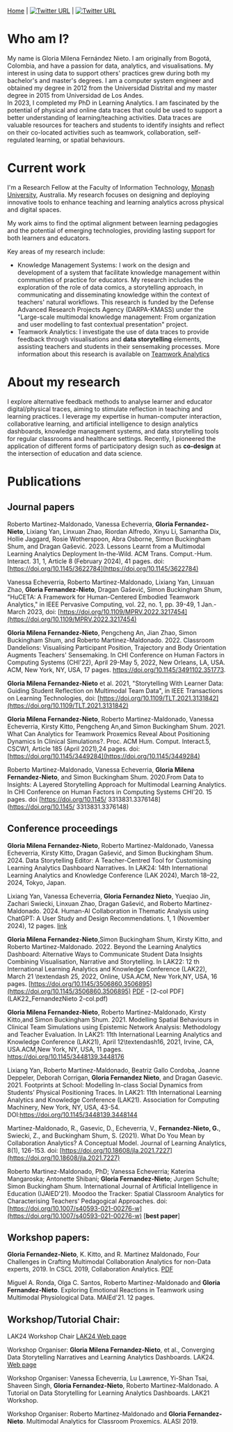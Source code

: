 <!---![Me in Sydney](/Gloria.jpg)-->

[Home]({{site.baseurl}}/index) | [![Twitter URL](https://img.shields.io/badge/Twitter-f1f1f1?style=for-the-badge&logo=x&logoColor=black)](https://twitter.com/@gmfernandezn) | [![Twitter URL](https://img.shields.io/badge/LinkedIn-f1f1f1?style=for-the-badge&logo=linkedin&logoColor=black)](https://www.linkedin.com/in/gloria-fernandez-4baa7a4a/)

# Who am I?

My name is Gloria Milena Fernández Nieto. I am originally from Bogotá, Colombia, and have a passion for data, analytics, and visualisations. My interest in using data to support others' practices grew 
during both my bachelor's and master's degrees. I am a computer system engineer and obtained my degree in 2012 from the Universidad Distrital and my master degree in 2015 from Universidad de Los 
Andes.  
In 2023, I completed my PhD in Learning Analytics. I am fascinated by the potential of physical and online data traces that could be used to support a better understanding of learning/teaching activities. Data traces are valuable resources 
for teachers and students to identify insights and reflect on their co-located activities such as teamwork, collaboration, self-regulated learning, or spatial behaviours.

# Current work

I'm a Research Fellow at the Faculty of Information Technology, [Monash University](https://research.monash.edu/en/persons/gloria-fernandez-nieto), Australia. My research focuses on designing and 
deploying innovative tools to enhance teaching and learning analytics across physical and digital spaces.

My work aims to find the optimal alignment between learning pedagogies and the potential of emerging technologies, providing lasting support for both learners and educators.

Key areas of my research include:
* Knowledge Management Systems: I work on the design and development of a system that facilitate knowledge management within communities of practice for educators. My research includes the exploration 
of the role of data comics, a storytelling approach, in communicating and disseminating knowledge within the context of teachers' natural  workflows.
This research is funded by the Defense Advanced Research Projects Agency (DARPA-KMASS) under the "Large-scale multimodal knowledge management: From organization and user modelling to fast contextual presentation" project.
* Teamwork Analytics: I investigate the use of data traces to provide feedback through visualisations and **data storytelling** elements, assisting teachers and students in their sensemaking 
processes. 
More information about this research is available on [Teamwork Analytics](https://github.com/Teamwork-Analytics)


# About my research

I explore alternative feedback methods to analyse learner and educator digital/physical traces, aiming to stimulate reflection in teaching and learning practices. I leverage my expertise in human-computer interaction, collaborative learning, and 
artificial intelligence to design analytics dashboards, knowledge management systems, and data storytelling tools for regular classrooms and healthcare settings. Recently, I pioneered the application 
of different forms of participatory design such as **co-design** at the intersection of education and data science.

# Publications

## Journal papers

Roberto Martinez-Maldonado, Vanessa Echeverria, **Gloria Fernandez-Nieto**, Lixiang Yan, Linxuan Zhao, Riordan Alfredo, Xinyu Li, Samantha Dix, Hollie Jaggard, Rosie Wotherspoon, Abra Osborne, Simon 
Buckingham Shum, and Dragan Gašević. 2023. Lessons Learnt from a Multimodal Learning Analytics Deployment In-the-Wild. ACM Trans. Comput.-Hum. Interact. 31, 1, Article 8 (February 2024), 41 pages. 
doi: [https://doi.org/10.1145/3622784](https://doi.org/10.1145/3622784)

Vanessa Echeverria, Roberto Martinez-Maldonado, Lixiang Yan, Linxuan Zhao, **Gloria Fernandez-Nieto**, Dragan Gašević, Simon Buckingham Shum,  "HuCETA: A Framework for Human-Centered Embodied Teamwork
Analytics," in IEEE Pervasive Computing, vol. 22, no. 1, pp. 39-49, 1 Jan.-March 2023, doi: [https://doi.org/10.1109/MPRV.2022.3217454](https://doi.org/10.1109/MPRV.2022.3217454)

**Gloria Milena Fernandez-Nieto**, Pengcheng An, Jian Zhao, Simon Buckingham Shum, and Roberto Martinez-Maldonado. 2022. Classroom Dandelions: Visualising Participant Position, Trajectory and Body 
Orientation Augments Teachers' Sensemaking. In CHI Conference on Human Factors in Computing Systems (CHI'22), April 29-May 5, 2022, New Orleans, LA, USA. ACM, New York, NY, USA, 17 pages. https://doi.org/10.1145/3491102.351773. 

**Gloria Milena Fernandez-Nieto** et al. 2021, "Storytelling With Learner Data: Guiding Student Reflection on Multimodal Team Data", in IEEE Transactions on Learning Technologies, doi: 
[https://doi.org/10.1109/TLT.2021.3131842](https://doi.org/10.1109/TLT.2021.3131842)

**Gloria Milena Fernandez-Nieto**, Roberto Martinez-Maldonado, Vanessa Echeverria, Kirsty Kitto, Pengcheng An,and Simon Buckingham Shum. 2021. What Can Analytics for Teamwork Proxemics Reveal About 
Positioning Dynamics In Clinical Simulations?. Proc. ACM Hum. Comput. Interact.5, CSCW1, Article 185 (April 2021),24 pages. doi: [https://doi.org/10.1145/3449284](https://doi.org/10.1145/3449284)
   
Roberto Martinez-Maldonado, Vanessa Echeverria, **Gloria Milena Fernandez-Nieto**, and Simon Buckingham Shum. 2020.From Data to Insights: A Layered Storytelling Approach for Multimodal Learning 
Analytics. In CHI Conference on Human Factors in Computing Systems CHI'20. 15 pages. doi [https://doi.org/10.1145/ 3313831.3376148](https://doi.org/10.1145/ 3313831.3376148)

## Conference proceedings

**Gloria Milena Fernandez-Nieto**, Roberto Martinez-Maldonado, Vanessa Echeverria, Kirsty Kitto, Dragan Gašević, and Simon Buckingham Shum. 2024. Data Storytelling Editor: A Teacher-Centred Tool for 
Customising Learning Analytics Dashboard Narratives. In LAK24: 14th International Learning Analytics and Knowledge Conference (LAK 2024), March 18–22, 2024, Tokyo, Japan.

Lixiang Yan, Vanessa Echeverria, **Gloria Fernandez Nieto**, Yueqiao Jin, Zachari Swiecki, Linxuan Zhao, Dragan Gašević, and Roberto Martinez-Maldonado. 2024. Human-AI Collaboration in Thematic
Analysis using ChatGPT: A User Study and Design Recommendations. 1, 1 (November 2024), 12 pages. [link](https://arxiv.org/pdf/2311.03999.pdf)

**Gloria Milena Fernandez-Nieto**,Simon Buckingham Shum, Kirsty Kitto, and Roberto Martinez-Maldonado. 2022. Beyond the Learning Analytics Dashboard: Alternative Ways to Communicate Student Data 
Insights 
Combining Visualisation, Narrative and Storytelling. In LAK22: 12 th International Learning Analytics and Knowledge Conference (LAK22), March 21 \textendash 25, 2022, Online, USA.ACM, New York,NY, 
USA, 16 pages. [https://doi.org/10.1145/3506860.3506895](https://doi.org/10.1145/3506860.3506895) [PDF](LAK22_FernandezNieto.pdf) - [2-col PDF](LAK22_FernandezNieto 2-col.pdf)

**Gloria Milena Fernandez-Nieto**, Roberto Martinez-Maldonado, Kirsty Kitto,and Simon Buckingham Shum. 2021. Modelling Spatial Behaviours in Clinical Team Simulations using Epistemic Network Analysis: 
Methodology and Teacher Evaluation. In LAK21: 11th International Learning Analytics and Knowledge Conference (LAK21), April 12\textendash16, 2021, Irvine, CA, USA.ACM,New York, NY, USA, 11 pages. https://doi.org/10.1145/3448139.3448176

Lixiang Yan, Roberto Martinez-Maldonado, Beatriz Gallo Cordoba, Joanne Deppeler, Deborah Corrigan, **Gloria Fernandez Nieto**, and Dragan Gasevic. 2021. Footprints at School: Modelling In-class Social 
Dynamics from Students’ Physical Positioning Traces. In LAK21: 11th International Learning Analytics and Knowledge Conference (LAK21). Association for Computing Machinery, New York, NY, USA, 43-54. DOI:https://doi.org/10.1145/3448139.3448144

Martinez-Maldonado, R., Gasevic, D., Echeverria, V., **Fernandez-Nieto, G.**, Swiecki, Z., and Buckingham Shum, S. (2021). What Do You Mean by Collaboration Analytics? A Conceptual Model. Journal of 
Learning Analytics, 8(1), 126-153.  doi: [https://doi.org/10.18608/jla.2021.7227](https://doi.org/10.18608/jla.2021.7227)

Roberto Martinez-Maldonado, PhD; Vanessa Echeverria; Katerina Mangaroska; Antonette Shibani; **Gloria Fernandez-Nieto**; Jurgen Schulte; Simon Buckingham Shum. International Journal of Artificial 
Intelligence in Education (IJAIED'21). Moodoo the Tracker: Spatial Classroom Analytics for Characterising Teachers' Pedagogical Approaches. doi:  
[https://doi.org/10.1007/s40593-021-00276-w](https://doi.org/10.1007/s40593-021-00276-w) [**best 
paper**]

## Workshop papers:

**Gloria Fernandez-Nieto**, K. Kitto, and R. Martinez Maldonado, Four Challenges in Crafting Multimodal Collaboration Analytics for non-Data experts, 2019. In CSCL 2019, Collaboration Analytics. 
[PDF](https://collaborationanalytics.files.wordpress.com/2019/06/submission-7-fernandez.pdf)

Miguel A. Ronda, Olga C. Santos, Roberto Martinez-Maldonado and **Gloria Fernandez-Nieto**. Exploring Emotional Reactions in Teamwork using Multimodal Physiological Data. MAIEd'21. 12 pages. 



## Workshop/Tutorial Chair:

LAK24 Workshop Chair [LAK24 Web page](https://www.solaresearch.org/events/lak/lak24/committees/)

Workshop Organiser: **Gloria Milena Fernandez-Nieto**, et al., Converging Data Storytelling Narratives and Learning Analytics Dashboards. LAK24. [Web 
page](https://datastorytelling-education.github.io/)

Workshop Organiser: Vanessa Echeverria, Lu Lawrence, Yi-Shan Tsai, Shaveen Singh, **Gloria Fernandez-Nieto**, Roberto Martinez-Maldonado. A Tutorial on Data Storytelling for Learning Analytics 
Dashboards. LAK21 Workshop.

Workshop Organiser: Roberto Martinez-Maldonado and **Gloria Fernandez-Nieto**. Multimodal Analytics for Classroom Proxemics. ALASI 2019.
